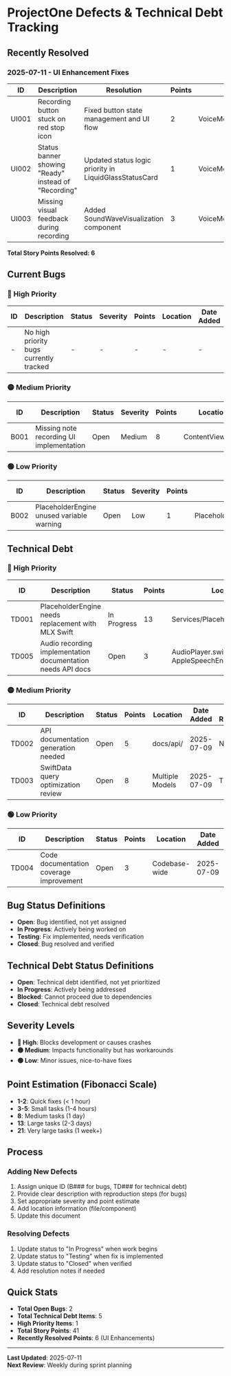 # ProjectOne Defects & Technical Debt Tracking

## Recently Resolved

### 2025-07-11 - UI Enhancement Fixes
| ID | Description | Resolution | Points | Location |
|----|-------------|------------|--------|----------|
| UI001 | Recording button stuck on red stop icon | Fixed button state management and UI flow | 2 | VoiceMemoView.swift |
| UI002 | Status banner showing "Ready" instead of "Recording" | Updated status logic priority in LiquidGlassStatusCard | 1 | VoiceMemoView.swift:366 |
| UI003 | Missing visual feedback during recording | Added SoundWaveVisualization component | 3 | VoiceMemoView.swift |

**Total Story Points Resolved: 6**

## Current Bugs

### 🔴 High Priority

| ID | Description | Status | Severity | Points | Location | Date Added |
|----|-------------|--------|----------|--------|----------|------------|
| - | No high priority bugs currently tracked | - | - | - | - | - |

### 🟡 Medium Priority

| ID | Description | Status | Severity | Points | Location | Date Added | GitHub Issue |
|----|-------------|--------|----------|--------|----------|------------|--------------|
| B001 | Missing note recording UI implementation | Open | Medium | 8 | ContentView.swift | 2025-07-09 | [#7](https://github.com/likesjx/ProjectOne/issues/7) |

### 🟢 Low Priority

| ID | Description | Status | Severity | Points | Location | Date Added | GitHub Issue |
|----|-------------|--------|----------|--------|----------|------------|--------------|
| B002 | PlaceholderEngine unused variable warning | Open | Low | 1 | PlaceholderEngine.swift:235 | 2025-07-11 | [#8](https://github.com/likesjx/ProjectOne/issues/8) |

## Technical Debt

### 🔴 High Priority

| ID | Description | Status | Points | Location | Date Added | Target Resolution | GitHub Issue |
|----|-------------|--------|--------|----------|------------|-------------------|--------------|
| TD001 | PlaceholderEngine needs replacement with MLX Swift | In Progress | 13 | Services/PlaceholderEngine.swift | 2025-07-09 | Phase 4 | [#9](https://github.com/likesjx/ProjectOne/issues/9) |
| TD005 | Audio recording implementation documentation needs API docs | Open | 3 | AudioPlayer.swift, AppleSpeechEngine.swift | 2025-07-11 | Next sprint | [#10](https://github.com/likesjx/ProjectOne/issues/10) |

### 🟡 Medium Priority

| ID | Description | Status | Points | Location | Date Added | Target Resolution | GitHub Issue |
|----|-------------|--------|--------|----------|------------|-------------------|--------------|
| TD002 | API documentation generation needed | Open | 5 | docs/api/ | 2025-07-09 | Next sprint | [#10](https://github.com/likesjx/ProjectOne/issues/10) |
| TD003 | SwiftData query optimization review | Open | 8 | Multiple Models | 2025-07-09 | TBD | [#11](https://github.com/likesjx/ProjectOne/issues/11) |

### 🟢 Low Priority

| ID | Description | Status | Points | Location | Date Added | Target Resolution | GitHub Issue |
|----|-------------|--------|--------|----------|------------|-------------------|--------------|
| TD004 | Code documentation coverage improvement | Open | 3 | Codebase-wide | 2025-07-09 | Ongoing | [#12](https://github.com/likesjx/ProjectOne/issues/12) |

## Bug Status Definitions

- **Open**: Bug identified, not yet assigned
- **In Progress**: Actively being worked on
- **Testing**: Fix implemented, needs verification
- **Closed**: Bug resolved and verified

## Technical Debt Status Definitions

- **Open**: Technical debt identified, not yet prioritized
- **In Progress**: Actively being addressed
- **Blocked**: Cannot proceed due to dependencies
- **Closed**: Technical debt resolved

## Severity Levels

- **🔴 High**: Blocks development or causes crashes
- **🟡 Medium**: Impacts functionality but has workarounds
- **🟢 Low**: Minor issues, nice-to-have fixes

## Point Estimation (Fibonacci Scale)

- **1-2**: Quick fixes (< 1 hour)
- **3-5**: Small tasks (1-4 hours)
- **8**: Medium tasks (1 day)
- **13**: Large tasks (2-3 days)
- **21**: Very large tasks (1 week+)

## Process

### Adding New Defects
1. Assign unique ID (B### for bugs, TD### for technical debt)
2. Provide clear description with reproduction steps (for bugs)
3. Set appropriate severity and point estimate
4. Add location information (file/component)
5. Update this document

### Resolving Defects
1. Update status to "In Progress" when work begins
2. Update status to "Testing" when fix is implemented
3. Update status to "Closed" when verified
4. Add resolution notes if needed

## Quick Stats

- **Total Open Bugs**: 2
- **Total Technical Debt Items**: 5
- **High Priority Items**: 1
- **Total Story Points**: 41
- **Recently Resolved Points**: 6 (UI Enhancements)

---

**Last Updated**: 2025-07-11  
**Next Review**: Weekly during sprint planning